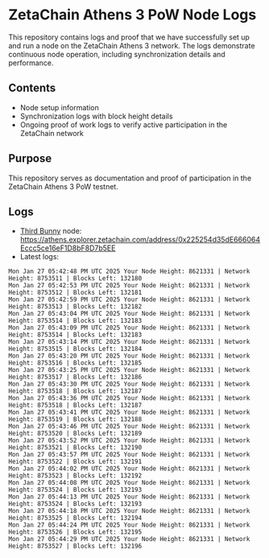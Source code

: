 # ZetaChain Athens 3 PoW Node Logs
This repository contains logs and proof that we have successfully set up and run a node on the ZetaChain Athens 3 network. The logs demonstrate continuous node operation, including synchronization details and performance.

## Contents
- Node setup information
- Synchronization logs with block height details
- Ongoing proof of work logs to verify active participation in the ZetaChain network

## Purpose
This repository serves as documentation and proof of participation in the ZetaChain Athens 3 PoW testnet.

## Logs

- [Third Bunny](https://thirdbunny.xyz/) node: https://athens.explorer.zetachain.com/address/0x225254d35dE666064Eccc5ce16eF1D8bF8D7b5EE
- Latest logs:
```
Mon Jan 27 05:42:48 PM UTC 2025 Your Node Height: 8621331 | Network Height: 8753511 | Blocks Left: 132180
Mon Jan 27 05:42:53 PM UTC 2025 Your Node Height: 8621331 | Network Height: 8753512 | Blocks Left: 132181
Mon Jan 27 05:42:59 PM UTC 2025 Your Node Height: 8621331 | Network Height: 8753513 | Blocks Left: 132182
Mon Jan 27 05:43:04 PM UTC 2025 Your Node Height: 8621331 | Network Height: 8753514 | Blocks Left: 132183
Mon Jan 27 05:43:09 PM UTC 2025 Your Node Height: 8621331 | Network Height: 8753514 | Blocks Left: 132183
Mon Jan 27 05:43:14 PM UTC 2025 Your Node Height: 8621331 | Network Height: 8753515 | Blocks Left: 132184
Mon Jan 27 05:43:20 PM UTC 2025 Your Node Height: 8621331 | Network Height: 8753516 | Blocks Left: 132185
Mon Jan 27 05:43:25 PM UTC 2025 Your Node Height: 8621331 | Network Height: 8753517 | Blocks Left: 132186
Mon Jan 27 05:43:30 PM UTC 2025 Your Node Height: 8621331 | Network Height: 8753518 | Blocks Left: 132187
Mon Jan 27 05:43:36 PM UTC 2025 Your Node Height: 8621331 | Network Height: 8753518 | Blocks Left: 132187
Mon Jan 27 05:43:41 PM UTC 2025 Your Node Height: 8621331 | Network Height: 8753519 | Blocks Left: 132188
Mon Jan 27 05:43:46 PM UTC 2025 Your Node Height: 8621331 | Network Height: 8753520 | Blocks Left: 132189
Mon Jan 27 05:43:52 PM UTC 2025 Your Node Height: 8621331 | Network Height: 8753521 | Blocks Left: 132190
Mon Jan 27 05:43:57 PM UTC 2025 Your Node Height: 8621331 | Network Height: 8753522 | Blocks Left: 132191
Mon Jan 27 05:44:02 PM UTC 2025 Your Node Height: 8621331 | Network Height: 8753523 | Blocks Left: 132192
Mon Jan 27 05:44:08 PM UTC 2025 Your Node Height: 8621331 | Network Height: 8753524 | Blocks Left: 132193
Mon Jan 27 05:44:13 PM UTC 2025 Your Node Height: 8621331 | Network Height: 8753524 | Blocks Left: 132193
Mon Jan 27 05:44:18 PM UTC 2025 Your Node Height: 8621331 | Network Height: 8753525 | Blocks Left: 132194
Mon Jan 27 05:44:24 PM UTC 2025 Your Node Height: 8621331 | Network Height: 8753526 | Blocks Left: 132195
Mon Jan 27 05:44:29 PM UTC 2025 Your Node Height: 8621331 | Network Height: 8753527 | Blocks Left: 132196
```
